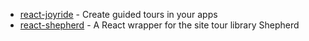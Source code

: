 - [react-joyride](https://github.com/gilbarbara/react-joyride) - Create guided tours in your apps
- [react-shepherd](https://github.com/shipshapecode/react-shepherd) - A React wrapper for the site tour library Shepherd

